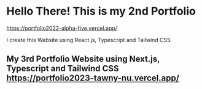 # Hello There! This is my 2nd Portfolio
https://portfolio2022-alpha-five.vercel.app/

I create this Website using React.js, Typescript and Tailwind CSS

## My 3rd Portfolio Website using Next.js, Typescript and Tailwind CSS https://portfolio2023-tawny-nu.vercel.app/
